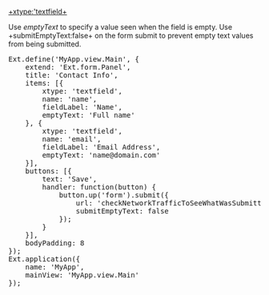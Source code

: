 <a href="http://docs.sencha.com/extjs/5.0/apidocs/#!/api/Ext.form.field.Text" target="api">+xtype:'textfield+</a>

Use *emptyText* to specify a value seen when the field is empty. Use +submitEmptyText:false+ on the form
submit to prevent empty text values from being submitted.

<pre class="runnable run 300">
Ext.define('MyApp.view.Main', {
    extend: 'Ext.form.Panel',
    title: 'Contact Info',
    items: [{
        xtype: 'textfield',
        name: 'name',
        fieldLabel: 'Name',
        emptyText: 'Full name'
    }, {
        xtype: 'textfield',
        name: 'email',
        fieldLabel: 'Email Address',
        emptyText: 'name@domain.com'
    }],
    buttons: [{
        text: 'Save',
        handler: function(button) {
            button.up('form').submit({
                url: 'checkNetworkTrafficToSeeWhatWasSubmitted.php',
                submitEmptyText: false
            });
        }
    }],
    bodyPadding: 8
});
Ext.application({
    name: 'MyApp',
    mainView: 'MyApp.view.Main'
});
</pre>